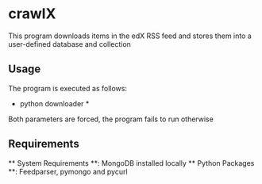 # crawlX
This program downloads items in the edX RSS feed and stores them into a user-defined database and collection

## Usage

The program is executed as follows:

* python downloader <dbName> <colName> *

Both parameters are forced, the program fails to run otherwise

## Requirements

** System Requirements **: MongoDB installed locally
** Python Packages **: Feedparser, pymongo and pycurl
